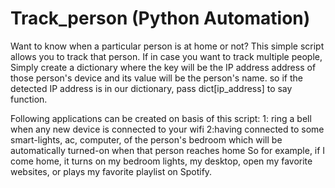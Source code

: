 # Track_person (Python Automation)

Want to know when a particular person is at home or not?
This simple script allows you to track that person.
If in case you want to track multiple people,
Simply create a dictionary where the key will be the IP address address of those person's device
and its value will be the person's name.
so if the detected IP address is in our dictionary, pass dict[ip_address] to say function.

Following applications can be created on basis of this script:
1: ring a bell when any new device is connected to your wifi
2:having connected to some smart-lights, ac, computer, of the person's bedroom which will be automatically turned-on when that person reaches home
So for example, if I come home, it turns on my bedroom lights, my desktop, open my favorite websites, or plays my favorite playlist on Spotify.
